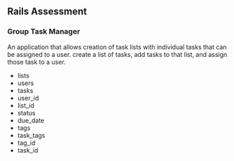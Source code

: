 ## Rails Assessment 
### Group Task Manager
An application that allows creation of task lists with individual tasks that can be assigned to a user. create a list of tasks, add tasks to that list, and assign those task to a user.

* lists
* users
* tasks
* user_id
* list_id
* status
* due_date
* tags
* task_tags
* tag_id 
* task_id
